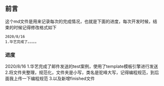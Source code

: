 ## 前言
这个md文件是用来记录每次的完成情况，也就是下面的进度，每次开发时候，结束的时候记得修改格式如下
```
2020/8/16
1.华艺完成了。。。。。
```
### 进度
2020/8/16
1.华艺完成了邮件发送的test案例，使用了template模板引擎进行发送
2.将文件夹整理，规范化，文件夹是小写，类名是驼峰大写，记得编程规范，到后面我上传一下编程规范
3.以及新增finished文件
